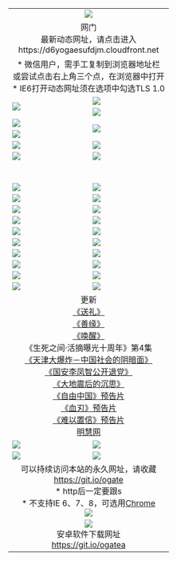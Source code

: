 ﻿<table>
  <tr></tr>
  <tr><td colspan=2 align=center><img src="https://cloud.githubusercontent.com/assets/11880933/13434984/f430fae2-e012-11e5-814f-c2df1e82b247.jpg" /></td></tr>
  <tr><td colspan=2 align=center>网门<br>最新动态网址，请点击进入
<br>https://d6yogaesufdjm.cloudfront.net
    </td>
  </tr>
  <tr>
    <td colspan=2 align=center>* 微信用户，需手工复制到浏览器地址栏<br>或尝试点击右上角三个点，在浏览器中打开
    <br>* IE6打开动态网址须在选项中勾选TLS 1.0</td>
  </tr>
  <tr>
    <td rowspan=2><a href="https://d6yogaesufdjm.cloudfront.net/ogUP.aspx?name=11DKC.mp4&list=11DKC" target="_blank"><img src="https://d6yogaesufdjm.cloudfront.net/Up/11DKC1.jpg" /></a></td> 
    <td><div><a href="https://d6yogaesufdjm.cloudfront.net/ogUP.aspx?name=LRWS.mp4&list=LRWS" target="_blank"><img src="https://d6yogaesufdjm.cloudfront.net/Up/LRWS.jpg" /></a></td>
   </tr>
  <tr>
    <td><a href="https://d6yogaesufdjm.cloudfront.net/ogNiceVedio.aspx" target="_blank"><img src="https://d6yogaesufdjm.cloudfront.net/Up/11TGKDY.jpg" /></a></td>
  </tr>
  <tr>
    <td><a href="https://d6yogaesufdjm.cloudfront.net/ogUP.aspx?name=JQR.mp4&count=2" target="_blank"><img src="https://d6yogaesufdjm.cloudfront.net/Up/JQR.jpg" /></a></td>   
    <td rowspan=2><a href="https://d6yogaesufdjm.cloudfront.net/ogUP.aspx?name=JP.mp4&count=9" target="_blank"><img src="https://d6yogaesufdjm.cloudfront.net/Up/JP.jpg" /></td>
  </tr>
  <tr>
    <td><a href="https://d6yogaesufdjm.cloudfront.net/ogUP.aspx?name=WH.mp4" target="_blank"><img src="https://d6yogaesufdjm.cloudfront.net/Up/WH.jpg" /></a></td>
  </tr>
  <tr>
    <td><a href="https://d6yogaesufdjm.cloudfront.net/ogUP.aspx?name=SSZJ.mp4&list=SSZJ" target="_blank"><img src="https://d6yogaesufdjm.cloudfront.net/Up/SSZJ.jpg" /></a></td>
    <td><a href="https://d6yogaesufdjm.cloudfront.net/ogUP.aspx?name=1XQK.mp4&count=13" target="_blank"><img src="https://d6yogaesufdjm.cloudfront.net/Up/1XQK.jpg" /></a</td>
  </tr>
  <tr>
    <td><a href="https://d6yogaesufdjm.cloudfront.net/ogUP.aspx?name=ZY.mp4&count=2015|16" target="_blank"><img src="https://d6yogaesufdjm.cloudfront.net/Up/ZY.jpg" /></a</td>
    <td><a href="https://d6yogaesufdjm.cloudfront.net/ogUP.aspx?name=XTFY.mp4&count=B|2,A|24" target="_blank"><img src="https://d6yogaesufdjm.cloudfront.net/Up/XTFY.jpg" /></a></td>
  </tr>
  <tr height="40">
  </tr>
  <tr>
    <td><a href="https://d6yogaesufdjm.cloudfront.net/ogUP.aspx?name=4SQQ.mp4&list=4SQQ" target="_blank"><img src="https://d6yogaesufdjm.cloudfront.net/Up/4SQQ0.jpg"/></a></td>
    <td><a href="https://d6yogaesufdjm.cloudfront.net/ogUP.aspx?name=4SHQ.mp4&list=4SHQ" target="_blank"><img src="https://d6yogaesufdjm.cloudfront.net/Up/4SHQ0.jpg"/></a></td>
  </tr>
  <tr>
    <td><a href="https://d6yogaesufdjm.cloudfront.net/ogUP.aspx?name=4SZG.mp4&list=4SZG" target="_blank"><img src="https://d6yogaesufdjm.cloudfront.net/Up/4SZG0.jpg"/></a></td>
    <td><a href="https://d6yogaesufdjm.cloudfront.net/ogUP.aspx?name=4SDJ.mp4&list=4SDJ" target="_blank"><img src="https://d6yogaesufdjm.cloudfront.net/Up/4SDJ0.jpg"/></a></td>
  </tr>
  <tr>
    <td><a href="https://d6yogaesufdjm.cloudfront.net/ogUP.aspx?name=4SGX.mp4&list=4SGX" target="_blank"><img src="https://d6yogaesufdjm.cloudfront.net/Up/4SGX0.jpg"/></a></td>
    <td><a href="https://d6yogaesufdjm.cloudfront.net/ogUP.aspx?name=4SHD.mp4&list=4SHD" target="_blank"><img src="https://d6yogaesufdjm.cloudfront.net/Up/4SHD0.jpg"/></a></td>
  </tr>
  <tr>
    <td><a href="https://d6yogaesufdjm.cloudfront.net/ogUP.aspx?name=4CTX.mp4&list=4CTX" target="_blank"><img src="https://d6yogaesufdjm.cloudfront.net/Up/4CTX0.jpg"/></a></td>
    <td><a href="https://d6yogaesufdjm.cloudfront.net/ogUP.aspx?name=4CWZ.mp4&list=4CWZ" target="_blank"><img src="https://d6yogaesufdjm.cloudfront.net/Up/4CWZ0.jpg"/></a></td>
  </tr>
  <tr>
    <td><a href="https://d6yogaesufdjm.cloudfront.net/onUP.aspx?name=https://d25hxnyejux8es.cloudfront.net/" target="_blank"><img src="https://d6yogaesufdjm.cloudfront.net/Up/0DTW.jpg"/></a></td>
    <td><a href="https://d6yogaesufdjm.cloudfront.net/onUP.aspx?name=https://d240ns8up8earz.cloudfront.net/acenter/" target="_blank"><img src="https://d6yogaesufdjm.cloudfront.net/Up/0TDW.jpg" /></a></td>
  </tr>
  <tr>
    <td><a href="https://d6yogaesufdjm.cloudfront.net/onUP.aspx?name=https://d4508d6vomz2p.cloudfront.net/gb/nsc413.htm" target="_blank"><img src="https://d6yogaesufdjm.cloudfront.net/Up/0DJY.jpg" /></a></td>
    <td><a href="https://d6yogaesufdjm.cloudfront.net/onUP.aspx?name=https://d3bxwq7vzudb5l.cloudfront.net/xtr/gb/prog204.html" target="_blank"><img src="https://d6yogaesufdjm.cloudfront.net/Up/0XTR.jpg" /></a></td>
  </tr>
  <tr>
    <td><a href="https://d6yogaesufdjm.cloudfront.net/onUP.aspx?name=https://d3aj00iefsmfgc.cloudfront.net/" target="_blank"><img src="https://d6yogaesufdjm.cloudfront.net/Up/0MHW.jpg" /></a></td>
    <td><a href="https://d6yogaesufdjm.cloudfront.net/onUP.aspx?name=https://d1sbg9daat0zu5.cloudfront.net/" target="_blank"><img src="https://d6yogaesufdjm.cloudfront.net/Up/0ZJW.jpg" /></a></td>
  </tr>
  <tr>
    <td><a href="https://d6yogaesufdjm.cloudfront.net/ogUP.aspx?name=0FG.zip" target="_blank"><img src="https://d6yogaesufdjm.cloudfront.net/Up/0FG.jpg" /></a></td>
    <td><a href="https://d6yogaesufdjm.cloudfront.net/ogUP.aspx?name=0FGA.apk" target="_blank"><img src="https://d6yogaesufdjm.cloudfront.net/Up/0FGA.jpg" /></a></td>
  </tr>
  <tr>
    <td><a href="https://d6yogaesufdjm.cloudfront.net/ogUP.aspx?name=0U.zip" target="_blank"><img src="https://d6yogaesufdjm.cloudfront.net/Up/0U.jpg" /></a></td>
    <td><a href="https://d6yogaesufdjm.cloudfront.net/ogUP.aspx?name=0UA.apk" target="_blank"><img src="https://d6yogaesufdjm.cloudfront.net/Up/0UA.jpg" /></a></td>
  </tr>
  <tr>
    <td><a href="https://d6yogaesufdjm.cloudfront.net/ogUP.aspx?name=0iPPOTV.zip" target="_blank"><img src="https://d6yogaesufdjm.cloudfront.net/Up/0iPPOTV.jpg" /></a></td>
    <td><a href="https://d6yogaesufdjm.cloudfront.net/ogUP.aspx?name=0iNTD.apk" target="_blank"><img src="https://d6yogaesufdjm.cloudfront.net/Up/0iNTD.jpg" /></a></td>
  </tr>
  <tr>
    <td colspan=2 align=center>更新<br>
      <a href="https://d6yogaesufdjm.cloudfront.net/ogUP.aspx?name=4ESL.mp4" target="_blank">《送礼》</a><br>
      <a href="https://d6yogaesufdjm.cloudfront.net/ogUP.aspx?name=4ESY.mp4" target="_blank">《善缘》</a><br>
      <a href="https://d6yogaesufdjm.cloudfront.net/ogUP.aspx?name=4EHX.mp4" target="_blank">《唤醒》</a><br>
      《生死之间·活摘曝光十周年》第4集</a><br>
      <a href="https://d6yogaesufdjm.cloudfront.net/ogUP.aspx?name=4TJDBZ.mp4" target="_blank">《天津大爆炸－中国社会的阴暗面》</a><br>
      <a href="https://d6yogaesufdjm.cloudfront.net/ogUP.aspx?name=4LFZ.mp4" target="_blank">《国安李凤智公开退党》</a><br>
      <a href="https://d6yogaesufdjm.cloudfront.net/ogUP.aspx?name=4DDZHDCS.mp4" target="_blank">《大地震后的沉思》</a><br>
      <a href="https://d6yogaesufdjm.cloudfront.net/ogUP.aspx?name=11ZYZG0.mp4" target="_blank">《自由中国》预告片</a><br>
      <a href="https://d6yogaesufdjm.cloudfront.net/ogUP.aspx?name=11XR.mp4" target="_blank">《血刃》预告片</a><br>
      <a href="https://d6yogaesufdjm.cloudfront.net/ogUP.aspx?name=11NYZX.mp4&count=2" target="_blank">《难以置信》预告片</a><br>
      <a href="https://d6yogaesufdjm.cloudfront.net/onUP.aspx?name=https://www.minghui.org/" target="_blank">明慧网</a></td>
    </td>
  </tr>
  <tr>
    <td><a href="https://d6yogaesufdjm.cloudfront.net/ogNice.aspx" target="_blank"><img src="https://cloud.githubusercontent.com/assets/11880933/13720378/f84bb392-e841-11e5-8739-815049dd6ff8.jpg" /></a></td>
    <td><a href="https://d6yogaesufdjm.cloudfront.net/onCO.aspx?ob=600事物&op=增删改&args=WH1~%23类型6新闻%7c%23类型6评论&mode=" target="_blank"><img src="https://cloud.githubusercontent.com/assets/11880933/13720380/04d76a16-e842-11e5-8833-e627daa88802.jpg" /></a></td> 
  </tr>
  <tr>
    <td><a href="https://d6yogaesufdjm.cloudfront.net/ogDY.aspx" target="_blank"><img src="https://cloud.githubusercontent.com/assets/11880933/13720384/11817090-e842-11e5-9571-7dc2f1af9f42.jpg" /></a></td>
    <td><a href="https://d6yogaesufdjm.cloudfront.net/ogST.aspx" target="_blank"><img src="https://cloud.githubusercontent.com/assets/11880933/13720385/1467ea3c-e842-11e5-86df-c96c9a556aaf.jpg" /></a></td> 
  </tr>
  <!--tr>
    <td colspan=2 align=center>
      <微信可扫描以下临时二维码<br/>https://bit.ly/1mBQHW8<br/><a href="https://d6yogaesufdjm.cloudfront.net/Up/0WMGDL3.png" target="_blank"><img src="https://d6yogaesufdjm.cloudfront.net/Up/0WMGD3.png"/></a>
  </tr-->
  <tr>
    <td colspan=2 align=center>可以持续访问本站的永久网址，请收藏<br/><a href="https://git.io/ogate" target="_blank">https://git.io/ogate</a><br/>* http后一定要跟s<br/>* 不支持IE 6、7、8，可选用<a href="http://www.odisk.org/Upload/0ChromePortable.zip">Chrome</a><br/><a href="https://d6yogaesufdjm.cloudfront.net/Up/0WMGDL2.png" target="_blank"><img src="https://d6yogaesufdjm.cloudfront.net/Up/0WMGD2.png"/></a></td>
  </tr>
  <tr>
    <td colspan=2 align=center><a href="https://d6yogaesufdjm.cloudfront.net/ogUP.aspx?name=0oGate.apk" target="_blank"><img src="https://cloud.githubusercontent.com/assets/11880933/13720399/75e143ee-e842-11e5-9f0a-1421f423c80f.jpg" /></a><br>安卓软件下载网址<br><a href="https://git.io/ogatea">https://git.io/ogatea</a></td>
  </tr>
  <!--tr>
    <td colspan=2 align=center>可能失效的动态网址
    </td>
  </tr-->
</table>
